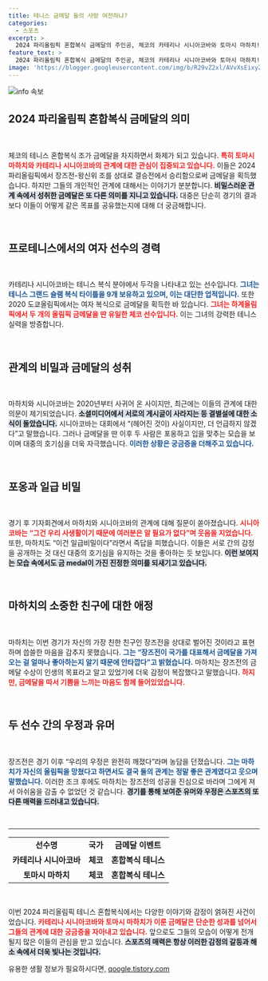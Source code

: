 ```yaml
---
title: 테니스 금메달 둘의 사랑 여전하냐?
categories:
  - 스포츠
excerpt: >
  2024 파리올림픽 혼합복식 금메달의 주인공, 체코의 카테리나 시니아코바와 토마시 마하치! 그들의 금메달 소식보다 더 뜨거운 궁금증은 과연 이들의 진짜 관계는? 비밀스러운 두 사람의 이야기, 클릭하고 확인하세요!
feature_text: >
  2024 파리올림픽 혼합복식 금메달의 주인공, 체코의 카테리나 시니아코바와 토마시 마하치! 그들의 금메달 소식보다 더 뜨거운 궁금증은 과연 이들의 진짜 관계는? 비밀스러운 두 사람의 이야기, 클릭하고 확인하세요!
image: 'https://blogger.googleusercontent.com/img/b/R29vZ2xl/AVvXsEixyZcFfHzMRdzZMjFBmAUKJYCLCGyLL1o632UiGVXcaFdKo_bkvkuCioo0uUKlGfBVcT3P84aROyZIXSBEx3Aw5nCQ3pTgDom1WDC4m8eifvWiAmWEEVb4x6G_l8C0QH225ldMjyaFvpxGEBGNO37VmDTDMHGhJPq73UglMfDca1-0aw/s1600/blogspot.png'
---
```


<p><img src="https://blogger.googleusercontent.com/img/b/R29vZ2xl/AVvXsEixyZcFfHzMRdzZMjFBmAUKJYCLCGyLL1o632UiGVXcaFdKo_bkvkuCioo0uUKlGfBVcT3P84aROyZIXSBEx3Aw5nCQ3pTgDom1WDC4m8eifvWiAmWEEVb4x6G_l8C0QH225ldMjyaFvpxGEBGNO37VmDTDMHGhJPq73UglMfDca1-0aw/s1600/blogspot.png" alt="info 속보" /></p>

<h2 data-ke-size="size26">2024 파리올림픽 혼합복식 금메달의 의미</h2>

<p data-ke-size="size16">&nbsp;</p>

<p>체코의 테니스 혼합복식 조가 금메달을 차지하면서 화제가 되고 있습니다. <b><span style="color: #ee2323;">특히 토마시 마하치와 카테리나 시니아코바의 관계에 대한 관심이 집중되고 있습니다.</span></b> 이들은 2024 파리올림픽에서 장즈전-왕신위 조를 상대로 결승전에서 승리함으로써 금메달을 획득했습니다. 하지만 그들의 개인적인 관계에 대해서는 이야기가 분분합니다. <b><span style="background-color: #21538527;">비밀스러운 관계 속에서 성취한 금메달은 또 다른 의미를 지니고 있습니다.</span></b> 대중은 단순히 경기의 결과보다 이들이 어떻게 같은 목표를 공유했는지에 대해 더 궁금해합니다.</p>

<p data-ke-size="size16">&nbsp;</p>

<h2 data-ke-size="size26">프로테니스에서의 여자 선수의 경력</h2>

<p data-ke-size="size16">&nbsp;</p>

<p>카테리나 시니아코바는 테니스 복식 분야에서 두각을 나타내고 있는 선수입니다. <b><span style="color: #1a5490;">그녀는 테니스 그랜드 슬램 복식 타이틀을 9개 보유하고 있으며, 이는 대단한 업적입니다.</span></b> 또한 2020 도쿄올림픽에서는 여자 복식으로 금메달을 획득한 바 있습니다. <b><span style="color: #ee2323;">그녀는 하계올림픽에서 두 개의 올림픽 금메달을 딴 유일한 체코 선수입니다.</span></b> 이는 그녀의 강력한 테니스 실력을 방증합니다.</p>

<p data-ke-size="size16">&nbsp;</p>

<h2 data-ke-size="size26">관계의 비밀과 금메달의 성취</h2>

<p data-ke-size="size16">&nbsp;</p>

<p>마하치와 시니아코바는 2020년부터 사귀어 온 사이지만, 최근에는 이들의 관계에 대한 의문이 제기되었습니다. <b><span style="background-color: #21538527;">소셜미디어에서 서로의 게시글이 사라지는 등 결별설에 대한 소식이 돌았습니다.</span></b> 시니아코바는 대회에서 “(헤어진 것이) 사실이지만, 더 언급하지 않겠다”고 말했습니다. 그러나 금메달을 딴 이후 두 사람은 포옹하고 입을 맞추는 모습을 보이며 대중의 호기심을 더욱 자극했습니다. <b><span style="color: #1a5490;">이러한 상황은 궁금증을 더해주고 있습니다.</span></b></p>

<p data-ke-size="size16">&nbsp;</p>

<h2 data-ke-size="size26">포옹과 일급 비밀</h2>

<p data-ke-size="size16">&nbsp;</p>

<p>경기 후 기자회견에서 마하치와 시니아코바의 관계에 대해 질문이 쏟아졌습니다. <b><span style="color: #ee2323;">시니아코바는 “그건 우리 사생활이기 때문에 여러분은 알 필요가 없다”며 웃음을 지었습니다.</span></b> 또한, 마하치도 “이건 일급비밀이다”라면서 즉답을 피했습니다. 이들은 서로 간의 감정을 공개하는 것 대신 대중의 호기심을 유지하는 것을 좋아하는 듯 보입니다. <b><span style="background-color: #21538527;">이런 보여지는 모습 속에서도 금 medal이 가진 진정한 의미를 되새기고 있습니다.</span></b></p>

<p data-ke-size="size16">&nbsp;</p>

<h2 data-ke-size="size26">마하치의 소중한 친구에 대한 애정</h2>

<p data-ke-size="size16">&nbsp;</p>

<p>마하치는 이번 경기가 자신의 가장 친한 친구인 장즈전을 상대로 벌어진 것이라고 표현하며 씁쓸한 마음을 감추지 못했습니다. <b><span style="color: #1a5490;">그는 “장즈전이 국가를 대표해서 금메달을 가져오는 걸 얼마나 좋아하는지 알기 때문에 안타깝다”고 밝혔습니다.</span></b> 마하치는 장즈전의 금메달 수상이 인생의 목표라고 알고 있었기에 더욱 감정이 복잡했다고 말했습니다. <b><span style="color: #ee2323;">하지만, 금메달을 따서 기쁨을 느끼는 마음도 함께 들어있었습니다.</span></b></p>

<p data-ke-size="size16">&nbsp;</p>

<h2 data-ke-size="size26">두 선수 간의 우정과 유머</h2>

<p data-ke-size="size16">&nbsp;</p>

<p>장즈전은 경기 이후 “우리의 우정은 완전히 깨졌다”라며 농담을 던졌습니다. <b><span style="color: #1a5490;">그는 마하치가 자신의 올림픽을 망쳤다고 하면서도 결국 둘의 관계는 정말 좋은 관계였다고 웃으며 말했습니다.</span></b> 이러한 조크 후에도 마하치는 장즈전의 성공을 진심으로 바라며 그에게 져서 아쉬움을 감출 수 없었던 것 같습니다. <b><span style="background-color: #21538527;">경기를 통해 보여준 유머와 우정은 스포츠의 또 다른 매력을 드러내고 있습니다.</span></b></p>

<p data-ke-size="size16">&nbsp;</p>

<hr>

<table style="width: 100%;">
<tr>
<td style="text-align: center; height: 17px;"><b>선수명</b></td>
<td style="text-align: center; height: 17px;"><b>국가</b></td>
<td style="text-align: center; height: 17px;"><b>금메달 이벤트</b></td>
</tr>
<tr>
<td style="text-align: center; height: 17px;"><b>카테리나 시니아코바</b></td>
<td style="text-align: center; height: 17px;"><b>체코</b></td>
<td style="text-align: center; height: 17px;"><b>혼합복식 테니스</b></td>
</tr>
<tr>
<td style="text-align: center; height: 17px;"><b>토마시 마하치</b></td>
<td style="text-align: center; height: 17px;"><b>체코</b></td>
<td style="text-align: center; height: 17px;"><b>혼합복식 테니스</b></td>
</tr>
</table>

<p data-ke-size="size16">&nbsp;</p>

<p>이번 2024 파리올림픽 테니스 혼합복식에서는 다양한 이야기와 감정이 얽혀진 사건이었습니다. <b><span style="color: #ee2323;">카테리나 시니아코바와 토마시 마하치가 이룬 금메달은 단순한 성과를 넘어서 그들의 관계에 대한 궁금증을 자아내고 있습니다.</span></b> 앞으로도 그들의 모습이 어떻게 전개될지 많은 이들의 관심을 받고 있습니다. <b><span style="background-color: #21538527;">스포츠의 매력은 항상 이러한 감정의 갈등과 해소 속에서 더욱 빛나는 것입니다.</span></b></p>
유용한 생활 정보가 필요하시다면, <a href="https://qoogle.tistory.com" rel="dofollow">qoogle.tistory.com</a>


